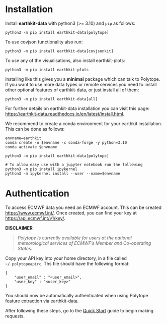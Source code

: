 # Installation

Install **earthkit-data** with python3 (>= 3.10) and ``pip`` as follows:


    python3 -m pip install earthkit-data[polytope]

To use covjson functionality also run:

    python3 -m pip install earthkit-data[covjsonkit]

To use any of the visualisations, also install earthkit-plots:

    python3 -m pip install earthkit-plots

Installing like this gives you a **minimal** package which can talk to Polytope. If you want to use more data types or remote services you need to install other optional features of earthkit-data, or just install all of them:

    python3 -m pip install earthkit-data[all]

For further details on earthkit-data installation you can visit this page: <a href=https://earthkit-data.readthedocs.io/en/latest/install.html>https://earthkit-data.readthedocs.io/en/latest/install.html</a>.

We recommend to create a conda environment for your earthkit installation. This can be done as follows:

```
envname=earthkit
conda create -n $envname -c conda-forge -y python=3.10
conda activate $envname

python3 -m pip install earthkit-data[polytope]

# To allow easy use with a jupyter notebook run the following
python3 -m pip install ipykernel
python3 -m ipykernel install --user --name=$envname
```

# Authentication

To access ECMWF data you need an ECMWF account. This can be created <a href=https://www.ecmwf.int/>https://www.ecmwf.int/</a>. Once created, you can find your key at <a href=https://api.ecmwf.int/v1/key/>https://api.ecmwf.int/v1/key/</a>.

**DISCLAIMER**
> *Polytope is currently available for users at the national meteorological services of ECMWF’s Member and Co-operating States.*

Copy your API key into your home directory, in a file called `~/.polytopeapirc`. Ths file should have the following format:


```
{
    "user_email" : "<user_email>",
    "user_key" : "<user_key>"
}
```

You should now be automatically authenticated when using Polytope feature extraction via earthkit-data.

After following these steps, go to the <a href="../Quick_Start">Quick Start</a> guide to begin making requests.